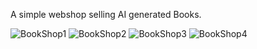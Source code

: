 A simple webshop selling AI generated Books.


![BookShop1](https://github.com/nidaloldd/Bookshop/assets/71095048/0664a878-e119-4290-8628-ef2c3a10527d)
![BookShop2](https://github.com/nidaloldd/Bookshop/assets/71095048/09005921-0a8d-41d7-8c2a-ff88f4a11348)
![BookShop3](https://github.com/nidaloldd/Bookshop/assets/71095048/11be005f-fc6e-4839-8e5c-9fbd6e691a14)
![BookShop4](https://github.com/nidaloldd/Bookshop/assets/71095048/91668c64-71d0-4dc6-8089-f590f01aa654)
